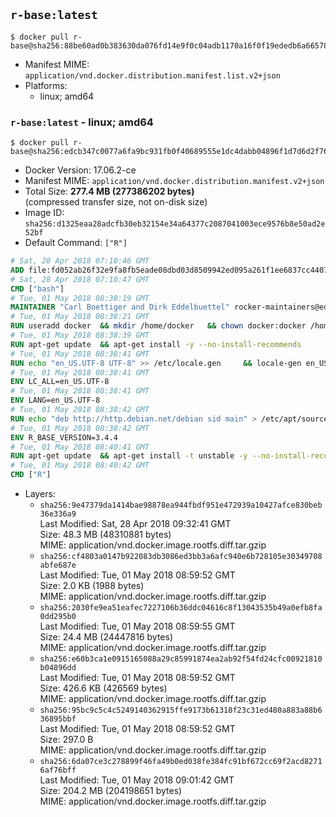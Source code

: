 ## `r-base:latest`

```console
$ docker pull r-base@sha256:88be60ad0b383630da076fd14e9f0c04adb1170a16f0f19ededb6a665783869c
```

-	Manifest MIME: `application/vnd.docker.distribution.manifest.list.v2+json`
-	Platforms:
	-	linux; amd64

### `r-base:latest` - linux; amd64

```console
$ docker pull r-base@sha256:edcb347c0077a6fa9bc931fb0f40689555e1dc4dabb04896f1d7d6d2f765f379
```

-	Docker Version: 17.06.2-ce
-	Manifest MIME: `application/vnd.docker.distribution.manifest.v2+json`
-	Total Size: **277.4 MB (277386202 bytes)**  
	(compressed transfer size, not on-disk size)
-	Image ID: `sha256:d1325eaa28adcfb30eb32154e34a64377c2087041003ece9576b8e50ad2e52bf`
-	Default Command: `["R"]`

```dockerfile
# Sat, 28 Apr 2018 07:10:46 GMT
ADD file:fd052ab26f32e9fa8fb5eade08dbd03d8509942ed095a261f1ee6837cc440712 in / 
# Sat, 28 Apr 2018 07:10:47 GMT
CMD ["bash"]
# Tue, 01 May 2018 08:38:19 GMT
MAINTAINER "Carl Boettiger and Dirk Eddelbuettel" rocker-maintainers@eddelbuettel.com
# Tue, 01 May 2018 08:38:21 GMT
RUN useradd docker 	&& mkdir /home/docker 	&& chown docker:docker /home/docker 	&& addgroup docker staff
# Tue, 01 May 2018 08:38:39 GMT
RUN apt-get update 	&& apt-get install -y --no-install-recommends 		ed 		less 		locales 		vim-tiny 		wget 		ca-certificates 		fonts-texgyre 	&& rm -rf /var/lib/apt/lists/*
# Tue, 01 May 2018 08:38:41 GMT
RUN echo "en_US.UTF-8 UTF-8" >> /etc/locale.gen 	&& locale-gen en_US.utf8 	&& /usr/sbin/update-locale LANG=en_US.UTF-8
# Tue, 01 May 2018 08:38:41 GMT
ENV LC_ALL=en_US.UTF-8
# Tue, 01 May 2018 08:38:41 GMT
ENV LANG=en_US.UTF-8
# Tue, 01 May 2018 08:38:42 GMT
RUN echo "deb http://http.debian.net/debian sid main" > /etc/apt/sources.list.d/debian-unstable.list 	&& echo 'APT::Default-Release "testing";' > /etc/apt/apt.conf.d/default
# Tue, 01 May 2018 08:38:42 GMT
ENV R_BASE_VERSION=3.4.4
# Tue, 01 May 2018 08:40:41 GMT
RUN apt-get update 	&& apt-get install -t unstable -y --no-install-recommends 		littler                 r-cran-littler 		r-base=${R_BASE_VERSION}* 		r-base-dev=${R_BASE_VERSION}* 		r-recommended=${R_BASE_VERSION}*         && echo 'options(repos = c(CRAN = "https://cloud.r-project.org/"), download.file.method = "libcurl")' >> /etc/R/Rprofile.site         && echo 'source("/etc/R/Rprofile.site")' >> /etc/littler.r 	&& ln -s /usr/share/doc/littler/examples/install.r /usr/local/bin/install.r 	&& ln -s /usr/share/doc/littler/examples/install2.r /usr/local/bin/install2.r 	&& ln -s /usr/share/doc/littler/examples/installGithub.r /usr/local/bin/installGithub.r 	&& ln -s /usr/share/doc/littler/examples/testInstalled.r /usr/local/bin/testInstalled.r 	&& install.r docopt 	&& rm -rf /tmp/downloaded_packages/ /tmp/*.rds 	&& rm -rf /var/lib/apt/lists/*
# Tue, 01 May 2018 08:40:42 GMT
CMD ["R"]
```

-	Layers:
	-	`sha256:9e47379da1414bae98878ea944fbdf951e472939a10427afce830beb36e336a9`  
		Last Modified: Sat, 28 Apr 2018 09:32:41 GMT  
		Size: 48.3 MB (48310881 bytes)  
		MIME: application/vnd.docker.image.rootfs.diff.tar.gzip
	-	`sha256:cf4803a0147b922083db3086ed3bb3a6afc940e6b728105e30349708abfe687e`  
		Last Modified: Tue, 01 May 2018 08:59:52 GMT  
		Size: 2.0 KB (1988 bytes)  
		MIME: application/vnd.docker.image.rootfs.diff.tar.gzip
	-	`sha256:2030fe9ea51eafec7227106b36ddc04616c8f13043535b49a0efb8fa0dd295b0`  
		Last Modified: Tue, 01 May 2018 08:59:55 GMT  
		Size: 24.4 MB (24447816 bytes)  
		MIME: application/vnd.docker.image.rootfs.diff.tar.gzip
	-	`sha256:e60b3ca1e0915165088a29c85991874ea2ab92f54fd24cfc00921810b04896dd`  
		Last Modified: Tue, 01 May 2018 08:59:52 GMT  
		Size: 426.6 KB (426569 bytes)  
		MIME: application/vnd.docker.image.rootfs.diff.tar.gzip
	-	`sha256:95bc9c5c4c5249140362915ffe9173b61318f23c31ed480a883a88b636895bbf`  
		Last Modified: Tue, 01 May 2018 08:59:52 GMT  
		Size: 297.0 B  
		MIME: application/vnd.docker.image.rootfs.diff.tar.gzip
	-	`sha256:6da07ce3c278899f46fa49b0ed038fe384fc91bf672cc69f2acd82716af76bff`  
		Last Modified: Tue, 01 May 2018 09:01:42 GMT  
		Size: 204.2 MB (204198651 bytes)  
		MIME: application/vnd.docker.image.rootfs.diff.tar.gzip
